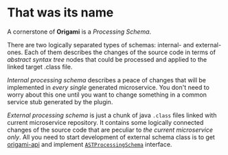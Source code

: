 # That was its name

A cornerstone of **Origami** is a *Processing Schema*.

There are two logically separated types of schemas: internal- and external- ones. Each of them describes the changes of the source code in terms of *abstract syntax tree* nodes that could be processed and applied to the linked target .class file.

*Internal processing schema* describes a peace of changes that will be implemented in *every single* generated microservice. You don't need to worry about this one until you want to change something in a common service stub generated by the plugin.

*External processing schema* is just a chunk of java <code>.class</code> files linked with current microservice repository. It contains some logically connected changes of the source code that are peculiar to *the current microservice only*. All you need to start development of external schema class is to get [origami-api](https://github.com/NickyKlaus/origami-api) and implement [<code>ASTProcessingSchema</code>](https://github.com/NickyKlaus/origami-api/blob/master/src/main/java/com/github/origami/api/ASTProcessingSchema.java) interface.
